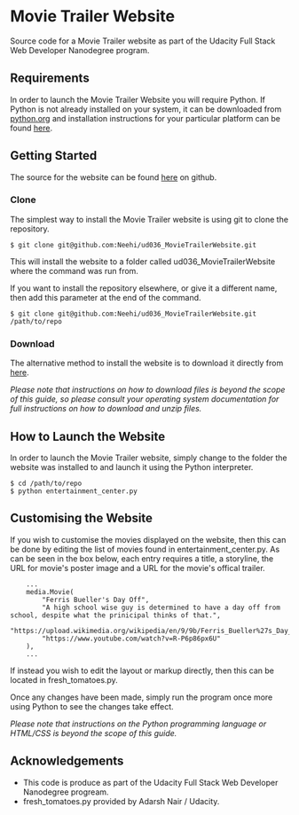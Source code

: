 # Movie Trailer Website
Source code for a Movie Trailer website as part of the Udacity Full Stack Web Developer Nanodegree program.

## Requirements
In order to launch the Movie Trailer Website you will require Python. If Python is not already installed on your system, it can be downloaded from [python.org](https://www.python.org/downloads/) and installation instructions for your particular platform can be found [here](https://wiki.python.org/moin/BeginnersGuide/Download).

## Getting Started
The source for the website can be found [here](https://github.com/Neehi/ud036_MovieTrailerWebsite/) on github.

### Clone
The simplest way to install the Movie Trailer website is using git to clone the repository.
```
$ git clone git@github.com:Neehi/ud036_MovieTrailerWebsite.git
```
This will install the website to a folder called ud036_MovieTrailerWebsite where the command was run from.

If you want to install the repository elsewhere, or give it a different name, then add this parameter at the end of the command.
```
$ git clone git@github.com:Neehi/ud036_MovieTrailerWebsite.git /path/to/repo
```

### Download
The alternative method to install the website is to download it directly from [here](https://github.com/Neehi/ud036_MovieTrailerWebsite/archive/master.zip).

*Please note that instructions on how to download files is beyond the scope of this guide, so please consult your operating system documentation for full instructions on how to download and unzip files.*

## How to Launch the Website
In order to launch the Movie Trailer website, simply change to the folder the website was installed to and launch it using the Python interpreter.
```
$ cd /path/to/repo
$ python entertainment_center.py
```

## Customising the Website
If you wish to customise the movies displayed on the website, then this can be done by editing the list of movies found in entertainment_center.py. As can be seen in the box below, each entry requires a title, a storyline, the URL for movie's poster image and a URL for the movie's offical trailer.
```
    ...
    media.Movie(
        "Ferris Bueller's Day Off",
        "A high school wise guy is determined to have a day off from school, despite what the prinicipal thinks of that.",
        "https://upload.wikimedia.org/wikipedia/en/9/9b/Ferris_Bueller%27s_Day_Off.jpg",
        "https://www.youtube.com/watch?v=R-P6p86px6U"
    ),
    ...
```

If instead you wish to edit the layout or markup directly, then this can be located in fresh_tomatoes.py.

Once any changes have been made, simply run the program once more using Python to see the changes take effect.

*Please note that instructions on the Python programming language or HTML/CSS is beyond the scope of this guide.*

## Acknowledgements
- This code is produce as part of the Udacity Full Stack Web Developer Nanodegree progream.
- fresh_tomatoes.py provided by Adarsh Nair / Udacity.
